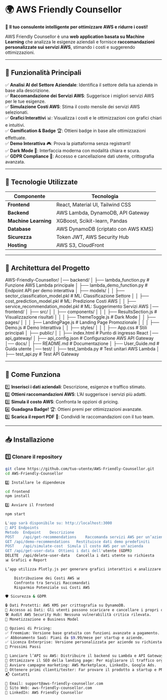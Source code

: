 # 🌍 AWS Friendly Counsellor
🚀 **Il tuo consulente intelligente per ottimizzare AWS e ridurre i costi!**

AWS Friendly Counsellor è una **web application basata su Machine Learning** che analizza le esigenze aziendali e fornisce **raccomandazioni personalizzate sui servizi AWS**, stimando i costi e suggerendo ottimizzazioni.

---

## **🔹 Funzionalità Principali**
✅ **Analisi AI del Settore Aziendale**: Identifica il settore della tua azienda in base alla descrizione.  
✅ **Raccomandazione dei Servizi AWS**: Suggerisce i migliori servizi AWS per le tue esigenze.  
✅ **Simulazione Costi AWS**: Stima il costo mensile dei servizi AWS selezionati.  
✅ **Grafici Interattivi** 📊: Visualizza i costi e le ottimizzazioni con grafici chiari e intuitivi.  
✅ **Gamification & Badge** 🏆: Ottieni badge in base alle ottimizzazioni effettuate.  
✅ **Demo Interattiva** 🎮: Prova la piattaforma senza registrarti!  
✅ **Dark Mode 🌙**: Interfaccia moderna con modalità chiara e scura.  
✅ **GDPR Compliance** 🔐: Accesso e cancellazione dati utente, crittografia avanzata.  

---

## **🔧 Tecnologie Utilizzate**
| **Componente** | **Tecnologia** |
|---------------|---------------|
| **Frontend** | React, Material UI, Tailwind CSS |
| **Backend** | AWS Lambda, DynamoDB, API Gateway |
| **Machine Learning** | XGBoost, Scikit-learn, Pandas |
| **Database** | AWS DynamoDB (criptato con AWS KMS) |
| **Sicurezza** | Token JWT, AWS Security Hub |
| **Hosting** | AWS S3, CloudFront |

---

## **🚀 Architettura del Progetto**

AWS-Friendly-Counsellor/ │── backend/ │ ├── lambda_function.py # Funzione AWS Lambda principale │ ├── lambda_demo_function.py # Endpoint API per demo interattiva │ ├── models/ │ │ ├── sector_classification_model.pkl # ML: Classificazione Settore │ │ ├── cost_prediction_model.pkl # ML: Predizione Costi AWS │ │ ├── service_recommendation_model.pkl # ML: Suggerimento Servizi AWS │── frontend/ │ ├── src/ │ │ ├── components/ │ │ │ ├── ResultsSection.js # Visualizzazione risultati │ │ │ ├── ThemeToggle.js # Dark Mode │ │ ├── pages/ │ │ │ ├── LandingPage.js # Landing Page Promozionale │ │ │ ├── Demo.js # Demo Interattiva │ │ ├── styles/ │ │ │ ├── App.css # Stili principali │ ├── public/ │ │ ├── index.html # Punto di ingresso React │── api_gateway/ │ ├── api_config.json # Configurazione AWS API Gateway │── docs/ │ ├── README.md # Documentazione │ ├── User_Guide.md # Guida utente │── test/ │ ├── test_lambda.py # Test unitari AWS Lambda │ ├── test_api.py # Test API Gateway


---

## **📌 Come Funziona**
1️⃣ **Inserisci i dati aziendali**: Descrizione, esigenze e traffico stimato.  
2️⃣ **Ottieni raccomandazioni AWS**: L’AI suggerisce i servizi più adatti.  
3️⃣ **Simula il costo AWS**: Confronta le opzioni di pricing.  
4️⃣ **Guadagna Badge!** 🏆: Ottieni premi per ottimizzazioni avanzate.  
5️⃣ **Scarica il report PDF** 📄: Condividi le raccomandazioni con il tuo team.  

---

## **📥 Installazione**
### **1️⃣ Clonare il repository**
```bash
git clone https://github.com/tuo-utente/AWS-Friendly-Counsellor.git
cd AWS-Friendly-Counsellor

2️⃣ Installare le dipendenze

cd frontend
npm install

3️⃣ Avviare il Frontend

npm start

L'app sarà disponibile su: http://localhost:3000
🔗 API Endpoints
Metodo	Endpoint	Descrizione
POST	/api/get-recommendations	Raccomanda servizi AWS per un’azienda
GET	/api/demo-recommendations	Restituisce dati demo predefiniti
POST	/api/simulate-cost	Simula il costo AWS per un’azienda
GET	/api/get-user-data	Ottieni i dati dell'utente (GDPR)
DELETE	/api/delete-user-data	Cancella i dati utente su richiesta
📊 Grafici e Report

L’app utilizza Plotly.js per generare grafici interattivi e analizzare:

    Distribuzione dei Costi AWS 📊
    Confronto tra Servizi Raccomandati
    Risparmio Potenziale sui Costi AWS

🛡 Sicurezza & GDPR

🔒 Dati Protetti: AWS KMS per crittografia su DynamoDB.
🔑 Accesso ai Dati: Gli utenti possono scaricare e cancellare i propri dati.
🛠 Audit AWS Security Hub: Nessuna vulnerabilità critica rilevata.
📢 Monetizzazione e Business Model

📌 Opzioni di Pricing:
✅ Freemium: Versione base gratuita con funzioni avanzate a pagamento.
✅ Abbonamento SaaS: Piani da $9.99/mese per startup e aziende.
✅ Licenza Enterprise: Versione personalizzata per aziende su richiesta.
🌟 Prossimi Passi

🔹 Lanciare l’API su AWS: Distribuire il backend su Lambda e API Gateway.
🔹 Ottimizzare il SEO della landing page: Per migliorare il traffico organico.
🔹 Avviare campagne marketing: AWS Marketplace, LinkedIn, Google Ads.
🔹 Ottenere primi clienti/tester: Far provare il prodotto a startup e PMI.
📬 Contatti

📧 Email: support@aws-friendly-counsellor.com
🔗 Sito Web: aws-friendly-counsellor.com
📌 LinkedIn: AWS Friendly Counsellor
